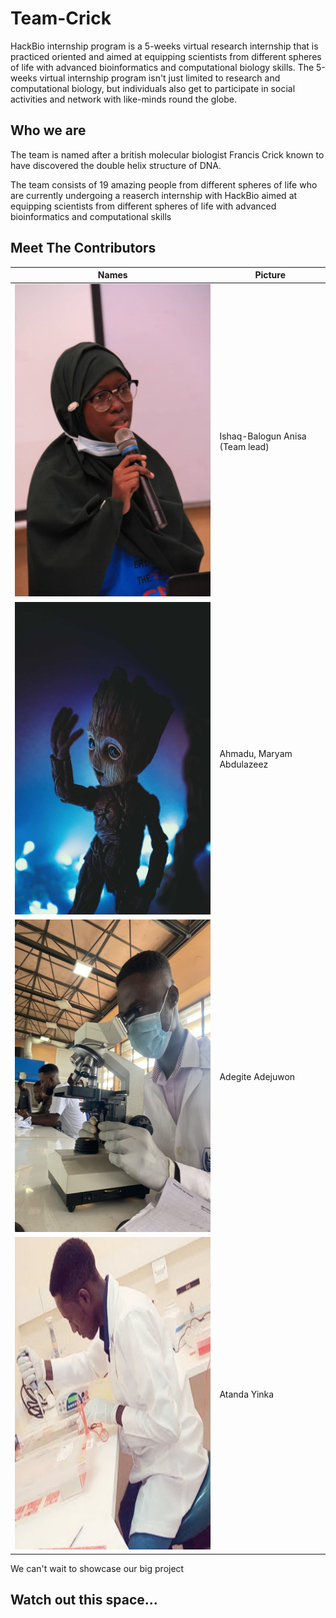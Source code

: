 # Team-Crick
HackBio internship program is a 5-weeks virtual research internship that is practiced oriented and aimed at equipping scientists from different spheres of life 
with advanced bioinformatics and computational biology skills. The 5-weeks virtual internship program isn't just limited to research and computational biology, but individuals also get to participate in social activities and network with like-minds round the globe.
## Who we are
The team is named after a british molecular biologist Francis Crick known to have discovered the double helix structure of DNA. 

The team consists of 19 amazing people from different spheres of life who are currently undergoing a reaserch internship with HackBio aimed at equipping scientists from different spheres of life with advanced bioinformatics and computational skills
## Meet The Contributors

| Names | Picture  |
| ------- | ---------- |
| <img src="images/Anisa.jpeg" alt="anisa" width="500" height="500"> | Ishaq-Balogun Anisa (Team lead)|
| <img src="images/Maryam.jpeg" alt="maryam" width="500" height="500"> | Ahmadu, Maryam Abdulazeez |
| <img src="images/Adegite Adejuwon.jpeg" alt="adegite adejuwon" width="500" height="500"> |Adegite Adejuwon  |
| <img src="images/Atanda Yinka.jpg" alt="atanda yinka" width="500" height="500"> | Atanda Yinka |


We can't wait to showcase our big project

## Watch out this space...
